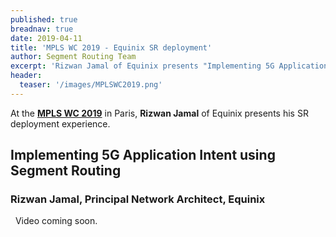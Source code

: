 ```yaml
---
published: true
breadnav: true
date: 2019-04-11
title: 'MPLS WC 2019 - Equinix SR deployment'
author: Segment Routing Team
excerpt: 'Rizwan Jamal of Equinix presents "Implementing 5G Application Intent using Segment Routing"'
header:
  teaser: '/images/MPLSWC2019.png'
---
```


At the [**MPLS WC 2019**](<https://www.uppersideconferences.com/mpls-sdn-nfv/mplswc2019_agenda_day_02_01.html>) in Paris, 
**Rizwan Jamal** of Equinix presents his SR deployment experience.

## Implementing 5G Application Intent using Segment Routing
### Rizwan Jamal, Principal Network Architect, Equinix
&nbsp;
Video coming soon.
